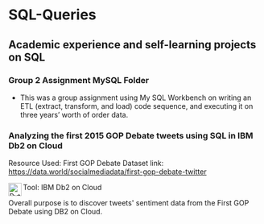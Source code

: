 # SQL-Queries

## Academic experience and self-learning projects on SQL

### Group 2 Assignment MySQL Folder
  - This was a group assignment using My SQL Workbench on writing an ETL (extract, transform, and load) code sequence, and executing it on three years’ worth of order data. 


### Analyzing the first 2015 GOP Debate tweets using SQL in IBM Db2 on Cloud

Resource Used: First GOP Debate Dataset link: https://data.world/socialmediadata/first-gop-debate-twitter

Tool: IBM Db2 on Cloud <img align="left" alt="Python" width="26px" src="https://pbs.twimg.com/media/CNLg3NoUEAA03e8?format=png&name=360x360" />


 Overall purpose is to discover tweets' sentiment data from the First GOP Debate using DB2 on Cloud.
